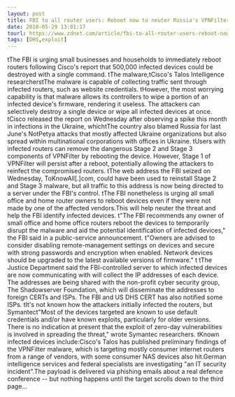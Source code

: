 ```yaml
---
layout: post
title: FBI to all router users: Reboot now to neuter Russia's VPNFilter malware
date: 2018-05-29 13:01:17
tourl: https://www.zdnet.com/article/fbi-to-all-router-users-reboot-now-to-neuter-russias-vpnfilter-malware/
tags: [DHS,exploit]
---
```

 tThe FBI is urging small businesses and households to immediately reboot routers following Cisco's report that 500,000 infected devices could be destroyed with a single command. tThe malware,tCisco's Talos Intelligence researcherstThe malware is capable of collecting traffic sent through infected routers, such as website credentials. tHowever, the most worrying capability is that malware allows its controllers to wipe a portion of an infected device's firmware, rendering it useless. The attackers can selectively destroy a single device or wipe all infected devices at once. tCisco released the report on Wednesday after observing a spike this month in infections in the Ukraine, whichtThe country also blamed Russia for last June's NotPetya attacks that mostly affected Ukraine organizations but also spread within multinational corporations with offices in Ukraine. tUsers with infected routers can remove the dangerous Stage 2 and Stage 3 components of VPNFilter by rebooting the device. However, Stage 1 of VPNFilter will persist after a reboot, potentially allowing the attackers to reinfect the compromised routers. tThe web address the FBI seized on Wednesday, ToKnowAll[.]com, could have been used to reinstall Stage 2 and Stage 3 malware, but all traffic to this address is now being directed to a server under the FBI's control. tThe FBI nonetheless is urging all small office and home router owners to reboot devices even if they were not made by one of the affected vendors.This will help neuter the threat and help the FBI identify infected devices. t"The FBI recommends any owner of small office and home office routers reboot the devices to temporarily disrupt the malware and aid the potential identification of infected devices," the FBI said in a public-service announcement. t"Owners are advised to consider disabling remote-management settings on devices and secure with strong passwords and encryption when enabled. Network devices should be upgraded to the latest available versions of firmware." t tThe Justice Department said the FBI-controlled server to which infected devices are now communicating with will collect the IP addresses of each device. The addresses are being shared with the non-profit cyber security group, The Shadowserver Foundation, which will disseminate the addresses to foreign CERTs and ISPs. The FBI and US DHS CERT has also notified some ISPs. tIt's not known how the attackers initially infected the routers, but Symantect"Most of the devices targeted are known to use default credentials and/or have known exploits, particularly for older versions. There is no indication at present that the exploit of zero-day vulnerabilities is involved in spreading the threat," wrote Symantec researchers. tKnown infected devices include:Cisco's Talos has published preliminary findings of the VPNFilter malware, which is targeting mostly consumer internet routers from a range of vendors, with some consumer NAS devices also hit.German intelligence services and federal specialists are investigating "an IT security incident".The payload is delivered via phishing emails about a real defence conference -- but nothing happens until the target scrolls down to the third page...